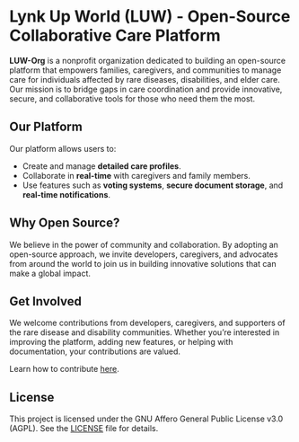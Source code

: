 # Lynk Up World (LUW) - Open-Source Collaborative Care Platform

**LUW-Org** is a nonprofit organization dedicated to building an open-source platform that empowers families, caregivers, and communities to manage care for individuals affected by rare diseases, disabilities, and elder care. Our mission is to bridge gaps in care coordination and provide innovative, secure, and collaborative tools for those who need them the most.

## Our Platform
Our platform allows users to:
- Create and manage **detailed care profiles**.
- Collaborate in **real-time** with caregivers and family members.
- Use features such as **voting systems**, **secure document storage**, and **real-time notifications**.

## Why Open Source?
We believe in the power of community and collaboration. By adopting an open-source approach, we invite developers, caregivers, and advocates from around the world to join us in building innovative solutions that can make a global impact.

## Get Involved
We welcome contributions from developers, caregivers, and supporters of the rare disease and disability communities. Whether you’re interested in improving the platform, adding new features, or helping with documentation, your contributions are valued.

Learn how to contribute [here](CONTRIBUTING.md).

## License
This project is licensed under the GNU Affero General Public License v3.0 (AGPL). See the [LICENSE](LICENSE.md) file for details.
